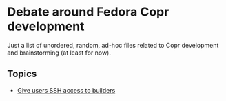 # Debate around Fedora Copr development

Just a list of unordered, random, ad-hoc files related to Copr
development and brainstorming (at least for now).


## Topics

- [Give users SSH access to builders](./user-ssh-builders/README.md)
